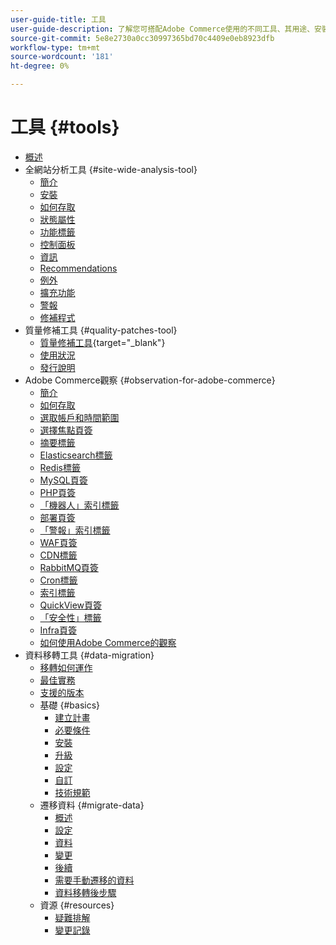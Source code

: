 ```yaml
---
user-guide-title: 工具
user-guide-description: 了解您可搭配Adobe Commerce使用的不同工具、其用途、安裝程式，以及如何取得存取權。
source-git-commit: 5e8e2730a0cc30997365bd70c4409e0eb8923dfb
workflow-type: tm+mt
source-wordcount: '181'
ht-degree: 0%

---
```



# 工具 {#tools}

- [概述](overview.md)
- 全網站分析工具 {#site-wide-analysis-tool}
   - [簡介](site-wide-analysis-tool/intro.md)
   - [安裝](site-wide-analysis-tool/installation.md)
   - [如何存取](site-wide-analysis-tool/access.md)
   - [狀態屬性](site-wide-analysis-tool/status.md)
   - [功能標籤](site-wide-analysis-tool/features-tabs.md)
   - [控制面板](site-wide-analysis-tool/dashboard.md)
   - [資訊](site-wide-analysis-tool/information.md)
   - [Recommendations](site-wide-analysis-tool/recommendations.md)
   - [例外](site-wide-analysis-tool/exceptions.md)
   - [擴充功能](site-wide-analysis-tool/extensions.md)
   - [警報](site-wide-analysis-tool/alerts.md)
   - [修補程式](site-wide-analysis-tool/patches.md)
- 質量修補工具 {#quality-patches-tool}
   - [質量修補工具](https://experienceleague.adobe.com/tools/commerce-quality-patches/index.html){target=&quot;_blank&quot;}
   - [使用狀況](quality-patches-tool/usage.md)
   - [發行說明](quality-patches-tool/release-notes.md)
- Adobe Commerce觀察 {#observation-for-adobe-commerce}
   - [簡介](observation-for-adobe-commerce/intro.md)
   - [如何存取](observation-for-adobe-commerce/access.md)
   - [選取帳戶和時間範圍](observation-for-adobe-commerce/selecting-the-account.md)
   - [選擇焦點頁簽](observation-for-adobe-commerce/choosing-focus-tabs.md)
   - [摘要標籤](observation-for-adobe-commerce/summary.md)
   - [Elasticsearch標籤](observation-for-adobe-commerce/elasticsearch.md)
   - [Redis標籤](observation-for-adobe-commerce/redis-tab.md)
   - [MySQL頁簽](observation-for-adobe-commerce/mysql-tab.md)
   - [PHP頁簽](observation-for-adobe-commerce/php-tab.md)
   - [「機器人」索引標籤](observation-for-adobe-commerce/bots.md)
   - [部署頁簽](observation-for-adobe-commerce/deploy-tab.md)
   - [「警報」索引標籤](observation-for-adobe-commerce/alerts-tab.md)
   - [WAF頁簽](observation-for-adobe-commerce/waf-tab.md)
   - [CDN標籤](observation-for-adobe-commerce/cdn-tab.md)
   - [RabbitMQ頁簽](observation-for-adobe-commerce/rabbitmq-tab.md)
   - [Cron標籤](observation-for-adobe-commerce/cron-tab.md)
   - [索引標籤](observation-for-adobe-commerce/indexing-tab.md)
   - [QuickView頁簽](observation-for-adobe-commerce/oac-quickview-tab.md)
   - [「安全性」標籤](observation-for-adobe-commerce/security-tab.md)
   - [Infra頁簽](observation-for-adobe-commerce/oac-infra.md)
   - [如何使用Adobe Commerce的觀察](observation-for-adobe-commerce/how-to-use.md)
- 資料移轉工具 {#data-migration}
   - [移轉如何運作](data-migration-tool/how-migration-works.md)
   - [最佳實務](data-migration-tool/best-practices.md)
   - [支援的版本](data-migration-tool/supported-versions.md)
   - 基礎 {#basics}
      - [建立計畫](data-migration-tool/create-plan.md)
      - [必要條件](data-migration-tool/prerequisites.md)
      - [安裝](data-migration-tool/install.md)
      - [升級](data-migration-tool/upgrade.md)
      - [設定](data-migration-tool/configure.md)
      - [自訂](data-migration-tool/customize.md)
      - [技術規範](data-migration-tool/technical-specification.md)
   - 遷移資料 {#migrate-data}
      - [概述](data-migration-tool/migrate-data/overview.md)
      - [設定](data-migration-tool/migrate-data/settings.md)
      - [資料](data-migration-tool/migrate-data/data.md)
      - [變更](data-migration-tool/migrate-data/delta.md)
      - [後續](data-migration-tool/migrate-data/follow-up.md)
      - [需要手動遷移的資料](data-migration-tool/migrate-data/manual.md)
      - [資料移轉後步驟](data-migration-tool/migrate-data/post-migration.md)
   - 資源 {#resources}
      - [疑難排解](https://support.magento.com/hc/en-us/articles/360033020451)
      - [變更記錄](https://github.com/magento/data-migration-tool/blob/2.4/CHANGELOG.md)
